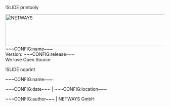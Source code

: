 !SLIDE printonly

<div class="title-logo">
    <img src="/global/_images/netways/netways-logo-1366.png" alt="NETWAYS" width="517px" height="100px">
</div>
<div class="title-cover">
    <div class="title-name">~~~CONFIG:name~~~</div>
    <div class="title-release">Version: ~~~CONFIG:release~~~</div>
    <div class="title-footer">We love Open Source</div>
</div>

!SLIDE noprint

<div class="title-name"><p>~~~CONFIG:name~~~</p></div>
<div class="title-location"><p>~~~CONFIG:date~~~ | ~~~CONFIG:location~~~</p></div>
<div class="title-author"><p>~~~CONFIG:author~~~ | NETWAYS GmbH</p></div>

